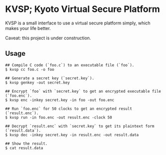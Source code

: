 # KVSP; Kyoto Virtual Secure Platform

KVSP is a small interface to use a virtual secure platform simply,
which makes your life better.

Caveat: this project is under construction.

## Usage

```
## Compile C code (`foo.c`) to an executable file (`foo`).
$ kvsp cc foo.c -o foo

## Generate a secret key (`secret.key`).
$ kvsp genkey -out secret.key

## Encrypt `foo` with `secret.key` to get an encrypted executable file (`foo.enc`).
$ kvsp enc -inkey secret.key -in foo -out foo.enc

## Run `foo.enc` for 50 clocks to get an encrypted result (`result.enc`).
$ kvsp run -in foo.enc -out result.enc -clock 50

## Decrypt `result.enc` with `secret.key` to get its plaintext form (`result.data`).
$ kvsp dec -inkey secret.key -in result.enc -out result.data

## Show the result.
$ cat result.data
```
